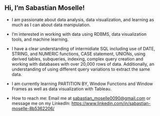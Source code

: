 ## Hi, I’m Sabastian Moselle!

- I am passionate about data analysis, data visualization, and learning as much as I can about data manipulation.
- I’m interested in working with data using RDBMS, data visualization tools, and machine learning.
-  I have a clear understanding of intermidiate SQL including use of DATE, STRING, and NUMERIC functions, CASE statement, UNIONs,
using derived tables, subqueries, indexing, complex query creation and working with databases with over 20,000 rows of data.
Additionally, an understanding of using different query variations to extract the same data.
- I am currently learning PARTITION BY, Window Functions and Window Frames as well as data visualization with Tableau.

- How to reach me: Email me at sabastian_moselle0090@gmail.com or message me on my LinkedIn: https://www.linkedin.com/in/sabastian-moselle-8b5362206/

<!---
SabastianMoselle/SabastianMoselle is a ✨ special ✨ repository because its `README.md` (this file) appears on your GitHub profile.
You can click the Preview link to take a look at your changes.
--->
